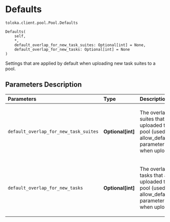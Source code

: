 # Defaults
`toloka.client.pool.Pool.Defaults`

```
Defaults(
    self,
    *,
    default_overlap_for_new_task_suites: Optional[int] = None,
    default_overlap_for_new_tasks: Optional[int] = None
)
```

Settings that are applied by default when uploading new task suites to a pool.

## Parameters Description

| Parameters | Type | Description |
| :----------| :----| :-----------|
`default_overlap_for_new_task_suites`|**Optional\[int\]**|<p>The overlap for task suites that are uploaded to the pool (used if the allow_defaults=True parameter is set when uploading).</p>
`default_overlap_for_new_tasks`|**Optional\[int\]**|<p>The overlap for tasks that are uploaded to the pool (used if the allow_defaults=True parameter is set when uploading).</p>

